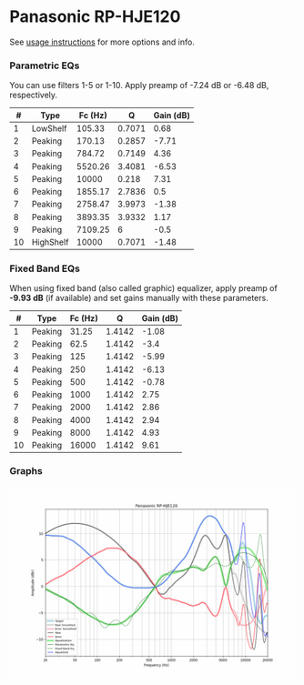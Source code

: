 # Panasonic RP-HJE120
See [usage instructions](https://github.com/jaakkopasanen/AutoEq#usage) for more options and info.

### Parametric EQs
You can use filters 1-5 or 1-10. Apply preamp of -7.24 dB or -6.48 dB, respectively.

|   # | Type      |   Fc (Hz) |      Q |   Gain (dB) |
|-----|-----------|-----------|--------|-------------|
|   1 | LowShelf  |    105.33 | 0.7071 |        0.68 |
|   2 | Peaking   |    170.13 | 0.2857 |       -7.71 |
|   3 | Peaking   |    784.72 | 0.7149 |        4.36 |
|   4 | Peaking   |   5520.26 | 3.4081 |       -6.53 |
|   5 | Peaking   |  10000    | 0.218  |        7.31 |
|   6 | Peaking   |   1855.17 | 2.7836 |        0.5  |
|   7 | Peaking   |   2758.47 | 3.9973 |       -1.38 |
|   8 | Peaking   |   3893.35 | 3.9332 |        1.17 |
|   9 | Peaking   |   7109.25 | 6      |       -0.5  |
|  10 | HighShelf |  10000    | 0.7071 |       -1.48 |

### Fixed Band EQs
When using fixed band (also called graphic) equalizer, apply preamp of **-9.93 dB** (if available) and set gains manually with these parameters.

|   # | Type    |   Fc (Hz) |      Q |   Gain (dB) |
|-----|---------|-----------|--------|-------------|
|   1 | Peaking |     31.25 | 1.4142 |       -1.08 |
|   2 | Peaking |     62.5  | 1.4142 |       -3.4  |
|   3 | Peaking |    125    | 1.4142 |       -5.99 |
|   4 | Peaking |    250    | 1.4142 |       -6.13 |
|   5 | Peaking |    500    | 1.4142 |       -0.78 |
|   6 | Peaking |   1000    | 1.4142 |        2.75 |
|   7 | Peaking |   2000    | 1.4142 |        2.86 |
|   8 | Peaking |   4000    | 1.4142 |        2.94 |
|   9 | Peaking |   8000    | 1.4142 |        4.93 |
|  10 | Peaking |  16000    | 1.4142 |        9.61 |

### Graphs
![](./Panasonic%20RP-HJE120.png)
